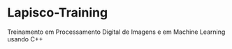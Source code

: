 # Lapisco-Training
Treinamento em Processamento Digital de Imagens e em Machine Learning usando C++
